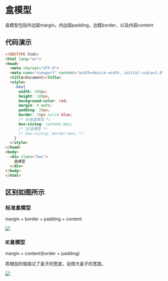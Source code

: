 # 盒模型

盒模型包括外边距margin，内边距padding，边框border，以及内容content

## 代码演示
```html
<!DOCTYPE html>
<html lang="en">
<head>
  <meta charset="UTF-8">
  <meta name="viewport" content="width=device-width, initial-scale=1.0">
  <title>Document</title>
  <style>
    .box{
      width: 100px;
      height: 100px;
      background-color: red;
      margin: 0 auto;
      padding: 20px;
      border: 20px solid blue;
      /* 标准盒模型 */
      box-sizing: content-box;
      /* IE盒模型 */
      /* box-sizing: border-box; */
    }
  </style>
</head>
<body>
  <div class="box">
    盒模型
  </div>
</body>
</html>
```

## 区别如图所示

### 标准盒模型
margin + border + padding + content

![](https://cdn.jsdelivr.net/gh/hr1201/img@main/imgs/202407102158807.png)


### IE盒模型

margin + content(border + padding)  

若相加的值超过了盒子的宽度，会撑大盒子的宽度。

![](https://cdn.jsdelivr.net/gh/hr1201/img@main/imgs/202407102159291.png)